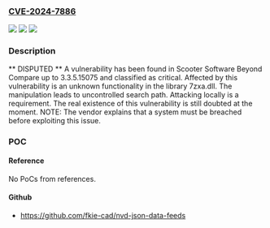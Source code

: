 ### [CVE-2024-7886](https://cve.mitre.org/cgi-bin/cvename.cgi?name=CVE-2024-7886)
![](https://img.shields.io/static/v1?label=Product&message=Beyond%20Compare&color=blue)
![](https://img.shields.io/static/v1?label=Version&message=%3D%203.3.5.15075%20&color=brighgreen)
![](https://img.shields.io/static/v1?label=Vulnerability&message=CWE-427%20Uncontrolled%20Search%20Path&color=brighgreen)

### Description

** DISPUTED ** A vulnerability has been found in Scooter Software Beyond Compare up to 3.3.5.15075 and classified as critical. Affected by this vulnerability is an unknown functionality in the library 7zxa.dll. The manipulation leads to uncontrolled search path. Attacking locally is a requirement. The real existence of this vulnerability is still doubted at the moment. NOTE: The vendor explains that a system must be breached before exploiting this issue.

### POC

#### Reference
No PoCs from references.

#### Github
- https://github.com/fkie-cad/nvd-json-data-feeds

